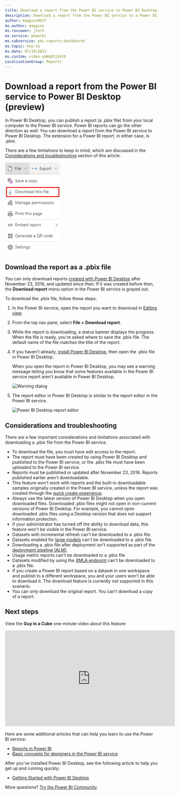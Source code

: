```yaml
---
title: Download a report from the Power BI service to Power BI Desktop (preview)
description: Download a report from the Power BI service to a Power BI Desktop file
author: maggiesMSFT
ms.author: maggies
ms.reviewer: jterh
ms.service: powerbi
ms.subservice: pbi-reports-dashboards
ms.topic: how-to
ms.date: 07/19/2021
ms.custom: video-ymWqU5jiUl0
LocalizationGroup: Reports
---
```

# Download a report from the Power BI service to Power BI Desktop (preview)
      
In Power BI Desktop, you can publish a report (a *.pbix* file) from your local computer to the Power BI service. Power BI reports can go the other direction as well: You can download a report from the Power BI service to Power BI Desktop. The extension for a Power BI report, in either case, is .pbix.

There are a few limitations to keep in mind, which are discussed in the [Considerations and troubleshooting](#considerations-and-troubleshooting) section of this article.

![File dropdown](media/service-export-to-pbix/power-bi-file-export.png)

## Download the report as a .pbix file

You can only download reports [created with Power BI Desktop](/learn/modules/publish-share-power-bi/2-publish-reports) after November 23, 2016, and updated since then. If it was created before then, the **Download report** menu option in the Power BI service is grayed out.

To download the .pbix file, follow these steps:

1. In the Power BI service, open the report you want to download in [Editing view](./service-interact-with-a-report-in-editing-view.md).

2. From the top nav pane, select **File > Download report**.
   
3. While the report is downloading, a status banner displays the progress. When the file is ready, you're asked where to save the .pbix file. The default name of the file matches the title of the report.
   
4. If you haven't already, [install Power BI Desktop](../fundamentals/desktop-get-the-desktop.md), then open the .pbix file in Power BI Desktop.
   
    When you open the report in Power BI Desktop, you may see a warning message letting you know that some features available in the Power BI service report aren't available in Power BI Desktop.
   
    ![Warning dialog](media/service-export-to-pbix/power-bi-export-to-pbix_2.png)

5. The report editor in Power BI Desktop is similar to the report editor in the Power BI service.  
   
    ![Power BI Desktop report editor](media/service-export-to-pbix/power-bi-desktop.png)

## Considerations and troubleshooting

There are a few important considerations and limitations associated with downloading a .pbix file from the Power BI service.

* To download the file, you must have edit access to the report.
* The report must have been created by using Power BI Desktop and *published* to the Power BI service, or the .pbix file must have been *uploaded* to the Power BI service.
* Reports must be published or updated after November 23, 2016. Reports published earlier aren't downloadable.
* This feature won't work with reports and the built-in downloadable samples originally created in the Power BI service, unless the report was created through the [quick create experience](./service-quick-create-report.md).
* Always use the latest version of Power BI Desktop when you open downloaded files. Downloaded .pbix files might not open in non-current versions of Power BI Desktop. For example, you cannot open downloaded .pbix files using a Desktop version that does not support information protection.
* If your administrator has turned off the ability to download data, this feature won't be visible in the Power BI service.
* Datasets with incremental refresh can't be downloaded to a .pbix file.
* Datasets enabled for [large models](../admin/service-premium-large-models.md) can't be downloaded to a .pbix file.
* Downloading a .pbix file after deployment isn't supported as part of the [deployment pipeline (ALM)](./deployment-pipelines-process.md). 
* Usage metric reports can't be downloaded to a .pbix file
* Datasets modified by using the [XMLA endpoint](../admin/service-premium-connect-tools.md) can't be downloaded to a .pbix file.
* If you create a Power BI report based on a dataset in one workspace and publish to a different workspace, you and your users won't be able to download it. The download feature is currently not supported in this scenario.
* You can only download the original report. You can't download a copy of a report.

## Next steps

View the **Guy in a Cube** one-minute video about this feature:

<iframe width="560" height="315" src="https://www.youtube.com/embed/ymWqU5jiUl0" frameborder="0" allowfullscreen></iframe>

Here are some additional articles that can help you learn to use the Power BI service:

* [Reports in Power BI](../consumer/end-user-reports.md)
* [Basic concepts for designers in the Power BI service](../fundamentals/service-basic-concepts.md)

After you've installed Power BI Desktop, see the following article to help you get up and running quickly:

* [Getting Started with Power BI Desktop](../fundamentals/desktop-getting-started.md)

More questions? [Try the Power BI Community](https://community.powerbi.com/).
